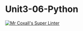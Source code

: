 # Unit3-06-Python

[![Mr Coxall's Super Linter](https://github.com/ICS3U-C-Programming-HiabGm/Unit3-06-Python/workflows/Mr%20Coxall's%20Super%20Linter/badge.svg)](https://github.com/ICS3U-C-Programming-HiabGm/Unit3-06-Python/actions/)
